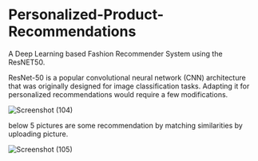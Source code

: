 # Personalized-Product-Recommendations
A Deep Learning based Fashion Recommender System using the ResNET50.

 ResNet-50 is a popular convolutional neural network (CNN) architecture that was originally designed for image classification tasks. Adapting it for personalized recommendations would require a few modifications. 

 
![Screenshot (104)](https://github.com/vaibhavibhurane/Personalized-Product-Recommendations/assets/117935143/1173da15-91c8-41ad-bb6a-454a7b86432e)

below 5 pictures are some recommendation by matching similarities by uploading picture.

![Screenshot (105)](https://github.com/vaibhavibhurane/Personalized-Product-Recommendations/assets/117935143/7bbfc017-9105-4d0d-bbaa-4e52f3347145)
